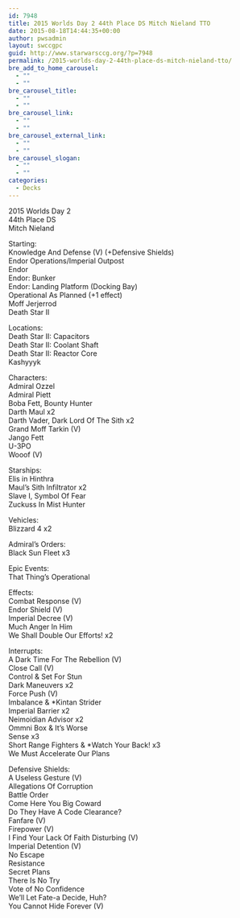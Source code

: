 ```yaml
---
id: 7948
title: 2015 Worlds Day 2 44th Place DS Mitch Nieland TTO
date: 2015-08-18T14:44:35+00:00
author: pwsadmin
layout: swccgpc
guid: http://www.starwarsccg.org/?p=7948
permalink: /2015-worlds-day-2-44th-place-ds-mitch-nieland-tto/
bre_add_to_home_carousel:
  - ""
  - ""
bre_carousel_title:
  - ""
  - ""
bre_carousel_link:
  - ""
  - ""
bre_carousel_external_link:
  - ""
  - ""
bre_carousel_slogan:
  - ""
  - ""
categories:
  - Decks
---
```

2015 Worlds Day 2  
44th Place DS  
Mitch Nieland

Starting:  
Knowledge And Defense (V) (+Defensive Shields)  
Endor Operations/Imperial Outpost  
Endor  
Endor: Bunker  
Endor: Landing Platform (Docking Bay)  
Operational As Planned (+1 effect)  
Moff Jerjerrod  
Death Star II

Locations:  
Death Star II: Capacitors  
Death Star II: Coolant Shaft  
Death Star II: Reactor Core  
Kashyyyk

Characters:  
Admiral Ozzel  
Admiral Piett  
Boba Fett, Bounty Hunter  
Darth Maul x2  
Darth Vader, Dark Lord Of The Sith x2  
Grand Moff Tarkin (V)  
Jango Fett  
U-3PO  
Wooof (V)

Starships:  
Elis in Hinthra  
Maul&#8217;s Sith Infiltrator x2  
Slave I, Symbol Of Fear  
Zuckuss In Mist Hunter

Vehicles:  
Blizzard 4 x2

Admiral&#8217;s Orders:  
Black Sun Fleet x3

Epic Events:  
That Thing&#8217;s Operational

Effects:  
Combat Response (V)  
Endor Shield (V)  
Imperial Decree (V)  
Much Anger In Him  
We Shall Double Our Efforts! x2

Interrupts:  
A Dark Time For The Rebellion (V)  
Close Call (V)  
Control & Set For Stun  
Dark Maneuvers x2  
Force Push (V)  
Imbalance & *Kintan Strider  
Imperial Barrier x2  
Neimoidian Advisor x2  
Ommni Box & It&#8217;s Worse  
Sense x3  
Short Range Fighters & *Watch Your Back! x3  
We Must Accelerate Our Plans

Defensive Shields:  
A Useless Gesture (V)  
Allegations Of Corruption  
Battle Order  
Come Here You Big Coward  
Do They Have A Code Clearance?  
Fanfare (V)  
Firepower (V)  
I Find Your Lack Of Faith Disturbing (V)  
Imperial Detention (V)  
No Escape  
Resistance  
Secret Plans  
There Is No Try  
Vote of No Confidence  
We&#8217;ll Let Fate-a Decide, Huh?  
You Cannot Hide Forever (V)
